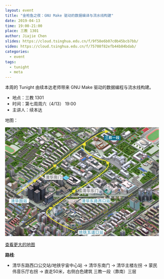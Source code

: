```yaml
---
layout: event
title: "金枪鱼之夜：GNU Make 驱动的数据编译与流水线构建"
date: 2019-04-13
time: 19:00-21:00
place: 三教 1301
author: Jiajie Chen
slides: https://cloud.tsinghua.edu.cn/f/9f58e6b07c0b45bcb7bb/
video: https://cloud.tsinghua.edu.cn/f/75708f82efb44b84bdab/
categories:
  - event
tags:
  - tunight
  - meta
---
```


本周的 Tunight 由续本达老师带来 GNU Make 驱动的数据编程与流水线构建。

<!--more-->

* 地点：三教 1301
* 时间：第七周周六（4/13） 19:00
* 主讲人：续本达

地图：

![](/assets/img/events/map_t3_sec1.jpg)

<a class="hidden-xs" href="https://www.openstreetmap.org/#map=17/40.00120/116.32246">查看更大的地图</a>

**路线**:

 - 清华东路西口公交站/地铁宇宙中心站 -> 清华东南门 -> 清华主楼左拐 ->  蒙民伟音乐厅右拐 -> 直走50米，右侧白色建筑 三教一段（靠南）三层
